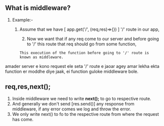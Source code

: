 ## What is middleware?

1. Example:-
    1. Assume that we have [ app.get('/', (req,res)=>{}) ] '/' route in our app,

        2. Now we want that if any req come to our server and before going to '/' this route that req should go from some function,
        ```
        This execution of the function before going to '/' route is known as middleware.
        ```


amader server e kono request ele seta '/' route e jaoar agey amar lekha ekta function er moddhe diye jaak, ei function guloke middleware bole.


## req,res,next();

1. Inside middleware we need to write **next();** to go to respective route.
2. And generally we don't send [res.send()] any response from middleware, if any error comes we log and throw the error.
3. We only write next() to fo to the respective route from where the request has come.